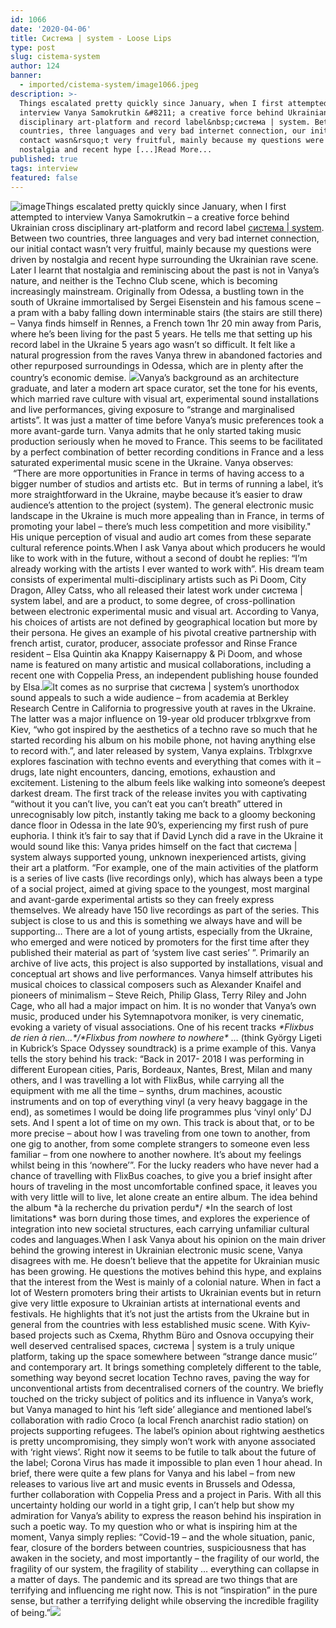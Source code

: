 ```yaml
---
id: 1066
date: '2020-04-06'
title: Cистема | system - Loose Lips
type: post
slug: cistema-system
author: 124
banner:
  - imported/cistema-system/image1066.jpeg
description: >-
  Things escalated pretty quickly since January, when I first attempted to
  interview Vanya Samokrutkin &#8211; a creative force behind Ukrainian cross
  disciplinary art-platform and record label&nbsp;система | system. Between two
  countries, three languages and very bad internet connection, our initial
  contact wasn&rsquo;t very fruitful, mainly because my questions were driven by
  nostalgia and recent hype [...]Read More...
published: true
tags: interview
featured: false
---
```

![image](../imported/cistema-system/image1066.jpeg)Things escalated pretty quickly since January, when I first attempted to interview Vanya Samokrutkin – a creative force behind Ukrainian cross disciplinary art-platform and record label [система | system](https://soundcloud.com/systemma1). Between two countries, three languages and very bad internet connection, our initial contact wasn’t very fruitful, mainly because my questions were driven by nostalgia and recent hype surrounding the Ukrainian rave scene. Later I learnt that nostalgia and reminiscing about the past is not in Vanya’s nature, and neither is the Techno Club scene, which is becoming increasingly mainstream. Originally from Odessa, a bustling town in the south of Ukraine immortalised by Sergei Eisenstein and his famous scene – a pram with a baby falling down interminable stairs (the stairs are still there) – Vanya finds himself in Rennes, a French town 1hr 20 min away from Paris, where he’s been living for the past 5 years. He tells me that setting up his record label in the Ukraine 5 years ago wasn’t so difficult. It felt like a natural progression from the raves Vanya threw in abandoned factories and other repurposed surroundings in Odessa, which are in plenty after the country’s economic demise. ![](/wp-content/uploads/live/img/wysiwyg/5e8b2e065fcfb.jpg)Vanya’s background as an architecture graduate, and later a modern art space curator, set the tone for his events, which married rave culture with visual art, experimental sound installations and live performances, giving exposure to “strange and marginalised artists”. It was just a matter of time before Vanya’s music preferences took a more avant-garde turn. Vanya admits that he only started taking music production seriously when he moved to France. This seems to be facilitated by a perfect combination of better recording conditions in France and a less saturated experimental music scene in the Ukraine. Vanya observes:  “There are more opportunities in France in terms of having access to a bigger number of studios and artists etc.  But in terms of running a label, it’s more straightforward in the Ukraine, maybe because it’s easier to draw audience’s attention to the project (system). The general electronic music landscape in the Ukraine is much more appealing than in France, in terms of promoting your label – there’s much less competition and more visibility." His unique perception of visual and audio art comes from these separate cultural reference points.When I ask Vanya about which producers he would like to work with in the future, without a second of doubt he replies: “I’m already working with the artists I ever wanted to work with”. His dream team consists of experimental multi-disciplinary artists such as Pi Doom, City Dragon, Alley Catss, who all released their latest work under система | system label, and are a product, to some degree, of cross-pollination between electronic experimental music and visual art. According to Vanya, his choices of artists are not defined by geographical location but more by their persona. He gives an example of his pivotal creative partnership with french artist, curator, producer, associate professor and Rinse France resident – Elsa Quintin aka Knappy Kaisernappy & Pi Doom, and whose name is featured on many artistic and musical collaborations, including a recent one with Coppelia Press, an independent publishing house founded by Elsa.![](/wp-content/uploads/live/img/wysiwyg/5e8b2e2e5ee5c.jpg)It comes as no surprise that система | system’s unorthodox sound appeals to such a wide audience – from academia at Berkley Research Centre in California to progressive youth at raves in the Ukraine. The latter was a major influence on 19-year old producer trblxgrxve from Kiev, “who got inspired by the aesthetics of a techno rave so much that he started recording his album on his mobile phone, not having anything else to record with.”, and later released by system, Vanya explains. Trblxgrxve explores fascination with techno events and everything that comes with it – drugs, late night encounters, dancing, emotions, exhaustion and excitement. Listening to the album feels like walking into someone’s deepest darkest dream. The first track of the release invites you with captivating “without it you can’t live, you can’t eat you can’t breath” uttered in unrecognisably low pitch, instantly taking me back to a gloomy beckoning dance floor in Odessa in the late 90’s, experiencing my first rush of pure euphoria. I think it’s fair to say that if David Lynch did a rave in the Ukraine it would sound like this: Vanya prides himself on the fact that система | system always supported young, unknown inexperienced artists, giving their art a platform. “For example, one of the main activities of the platform is a series of live casts (live recordings only), which has always been a type of a social project, aimed at giving space to the youngest, most marginal and avant-garde experimental artists so they can freely express themselves. We already have 150 live recordings as part of the series. This subject is close to us and this is something we always have and will be supporting… There are a lot of young artists, especially from the Ukraine, who emerged and were noticed by promoters for the first time after they published their material as part of ‘system live cast series’ ”. Primarily an archive of live acts, this project is also supported by installations, visual and conceptual art shows and live performances. Vanya himself attributes his musical choices to classical composers such as Alexander Knaifel and pioneers of minimalism – Steve Reich, Philip Glass, Terry Riley and John Cage, who all had a major impact on him. It is no wonder that Vanya’s own music, produced under his Sytemnapotvora moniker, is very cinematic, evoking a variety of visual associations. One of his recent tracks _\*Flixbus de rien à rien…\*/\*Flixbus from nowhere to nowhere\*_ … (think György Ligeti in Kubrick’s Space Odyssey soundtrack) is a prime example of this. Vanya tells the story behind his track: “Back in 2017- 2018 I was performing in different European cities, Paris, Bordeaux, Nantes, Brest, Milan and many others, and I was travelling a lot with FlixBus, while carrying all the equipment with me all the time – synths, drum machines, acoustic instruments and on top of everything vinyl (a very heavy baggage in the end), as sometimes I would be doing life programmes plus ‘vinyl only’ DJ sets. And I spent a lot of time on my own. This track is about that, or to be more precise – about how I was traveling from one town to another, from one gig to another, from some complete strangers to someone even less familiar – from one nowhere to another nowhere. It’s about my feelings whilst being in this ‘nowhere’”. For the lucky readers who have never had a chance of travelling with FlixBus coaches, to give you a brief insight after hours of traveling in the most uncomfortable confined space, it leaves you with very little will to live, let alone create an entire album. The idea behind the album \*à la recherche du privation perdu\*/ \*In the search of lost limitations\* was born during those times, and explores the experience of integration into new societal structures, each carrying unfamiliar cultural codes and languages.When I ask Vanya about his opinion on the main driver behind the growing interest in Ukrainian electronic music scene, Vanya disagrees with me. He doesn’t believe that the appetite for Ukrainian music has been growing. He questions the motives behind this hype, and explains that the interest from the West is mainly of a colonial nature. When in fact a lot of Western promoters bring their artists to Ukrainian events but in return give very little exposure to Ukrainian artists at international events and festivals. He highlights that it’s not just the artists from the Ukraine but in general from the countries with less established music scene. With Kyiv-based projects such as Cxema, Rhythm Büro and Osnova occupying their well deserved centralised spaces, система | system is a truly unique platform, taking up the space somewhere between “strange dance music’’ and contemporary art. It brings something completely different to the table, something way beyond secret location Techno raves, paving the way for unconventional artists from decentralised corners of the country. We briefly touched on the tricky subject of politics and its influence in Vanya’s work, but Vanya managed to hint his ‘left side’ allegiance and mentioned label’s collaboration with radio Croco (a local French anarchist radio station) on projects supporting refugees. The label’s opinion about rightwing aesthetics is pretty uncompromising, they simply won’t work with anyone associated with ‘right views’. Right now it seems to be futile to talk about the future of the label; Corona Virus has made it impossible to plan even 1 hour ahead. In brief, there were quite a few plans for Vanya and his label – from new releases to various live art and music events in Brussels and Odessa, further collaboration with Coppelia Press and a project in Paris. With all this uncertainty holding our world in a tight grip, I can’t help but show my admiration for Vanya’s ability to express the reason behind his inspiration in such a poetic way. To my question who or what is inspiring him at the moment, Vanya simply replies: “Covid-19 – and the whole situation, panic, fear, closure of the borders between countries, suspiciousness that has awaken in the society, and most importantly – the fragility of our world, the fragility of our system, the fragility of stability … everything can collapse in a matter of days. The pandemic and its spread are two things that are terrifying and influencing me right now. This is not “inspiration” in the pure sense, but rather a terrifying delight while observing the incredible fragility of being.”![](/wp-content/uploads/live/img/wysiwyg/5e8b2e6f52183.jpg)